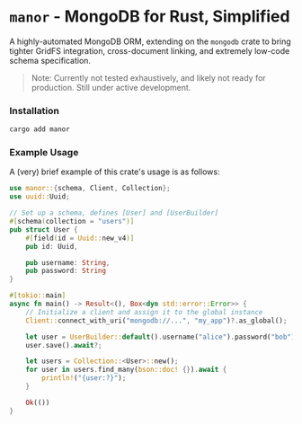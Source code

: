 # `manor` - MongoDB for Rust, Simplified
A highly-automated MongoDB ORM, extending on the `mongodb` crate to bring tighter GridFS integration, cross-document linking, and extremely low-code schema specification.

> Note: Currently not tested exhaustively, and likely not ready for production. Still under active development.

### Installation

```bash
cargo add manor
```

### Example Usage

A (very) brief example of this crate's usage is as follows:

```rust
use manor::{schema, Client, Collection};
use uuid::Uuid;

// Set up a schema, defines [User] and [UserBuilder]
#[schema(collection = "users")]
pub struct User {
    #[field(id = Uuid::new_v4)]
    pub id: Uuid,

    pub username: String,
    pub password: String
}

#[tokio::main]
async fn main() -> Result<(), Box<dyn std::error::Error>> {
    // Initialize a client and assign it to the global instance
    Client::connect_with_uri("mongodb://...", "my_app")?.as_global();

    let user = UserBuilder::default().username("alice").password("bob").build()?;
    user.save().await?;

    let users = Collection::<User>::new();
    for user in users.find_many(bson::doc! {}).await {
        println!("{user:?}");
    }

    Ok(())
}

```